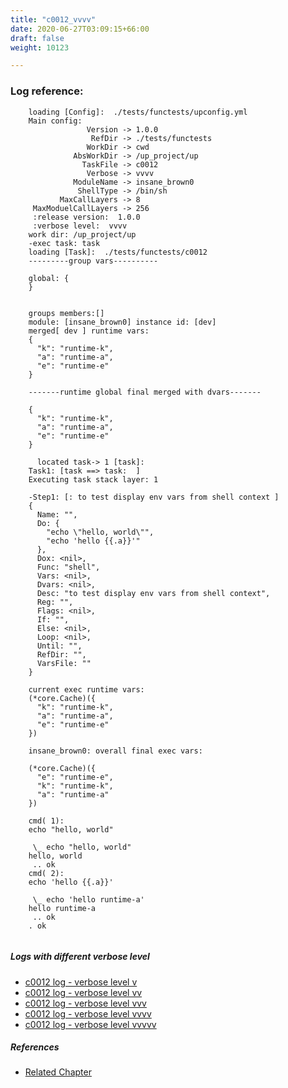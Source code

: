 ```yaml
---
title: "c0012_vvvv"
date: 2020-06-27T03:09:15+66:00
draft: false
weight: 10123

---
```


### Log reference: <no value>

```
    loading [Config]:  ./tests/functests/upconfig.yml
    Main config:
                 Version -> 1.0.0
                  RefDir -> ./tests/functests
                 WorkDir -> cwd
              AbsWorkDir -> /up_project/up
                TaskFile -> c0012
                 Verbose -> vvvv
              ModuleName -> insane_brown0
               ShellType -> /bin/sh
           MaxCallLayers -> 8
     MaxModuelCallLayers -> 256
     :release version:  1.0.0
     :verbose level:  vvvv
    work dir: /up_project/up
    -exec task: task
    loading [Task]:  ./tests/functests/c0012
    ---------group vars----------
    
    global: {
    }
    
    
    groups members:[]
    module: [insane_brown0] instance id: [dev]
    merged[ dev ] runtime vars:
    {
      "k": "runtime-k",
      "a": "runtime-a",
      "e": "runtime-e"
    }
    
    -------runtime global final merged with dvars-------
    
    {
      "k": "runtime-k",
      "a": "runtime-a",
      "e": "runtime-e"
    }
    
      located task-> 1 [task]: 
    Task1: [task ==> task:  ]
    Executing task stack layer: 1
    
    -Step1: [: to test display env vars from shell context ]
    {
      Name: "",
      Do: {
        "echo \"hello, world\"",
        "echo 'hello {{.a}}'"
      },
      Dox: <nil>,
      Func: "shell",
      Vars: <nil>,
      Dvars: <nil>,
      Desc: "to test display env vars from shell context",
      Reg: "",
      Flags: <nil>,
      If: "",
      Else: <nil>,
      Loop: <nil>,
      Until: "",
      RefDir: "",
      VarsFile: ""
    }
    
    current exec runtime vars:
    (*core.Cache)({
      "k": "runtime-k",
      "a": "runtime-a",
      "e": "runtime-e"
    })
    
    insane_brown0: overall final exec vars:
    
    (*core.Cache)({
      "e": "runtime-e",
      "k": "runtime-k",
      "a": "runtime-a"
    })
    
    cmd( 1):
    echo "hello, world"
    
     \_ echo "hello, world"
    hello, world
     .. ok
    cmd( 2):
    echo 'hello {{.a}}'
    
     \_ echo 'hello runtime-a'
    hello runtime-a
     .. ok
    . ok
    
```

##### Logs with different verbose level
* [c0012 log - verbose level v](../../logs/c0012_v)
* [c0012 log - verbose level vv](../../logs/c0012_vv)
* [c0012 log - verbose level vvv](../../logs/c0012_vvv)
* [c0012 log - verbose level vvvv](../../logs/c0012_vvvv)
* [c0012 log - verbose level vvvvv](../../logs/c0012_vvvvv)

##### References
* [Related Chapter](../../vars/c0012)
